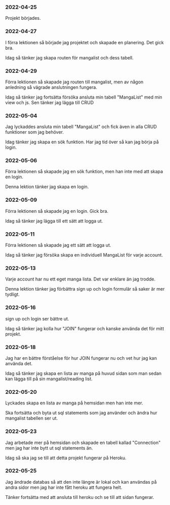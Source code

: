 ### 2022-04-25
Projekt börjades.

### 2022-04-27
I förra lektionen så började jag projektet och skapade en planering. Det gick bra.

Idag så tänker jag skapa routen för mangalist och dess tabell.

### 2022-04-29
Förra lektionen så skapade jag routen till mangalist, men av någon anledning så vägrade anslutningen fungera.

Idag så tänker jag fortsätta försöka ansluta min tabell "MangaList" med min view och js. Sen tänker jag lägga till CRUD

### 2022-05-04
Jag lyckaddes ansluta min tabell "MangaList" och fick även in alla CRUD funktioner som jag behöver.

Idag tänker jag skapa en sök funktion. Har jag tid över så kan jag börja på login.

### 2022-05-06
Förra lektionen så skapade jag en sök funktion, men han inte med att skapa en login.

Denna lektion tänker jag skapa en login.

### 2022-05-09
Förra lektionen så skapade jag en login. Gick bra.

Idag så tänker jag lägga till ett sätt att logga ut.

### 2022-05-11
Förra lektionen så skapade jag ett sätt att logga ut.

Idag så tänker jag försöka skapa en individuell MangaList för varje account.

### 2022-05-13
Varje account har nu ett eget manga lista. Det var enklare än jag trodde.

Denna lektion tänker jag förbättra sign up och login formulär så saker är mer tydligt.

### 2022-05-16
sign up och login ser bättre ut.

Idag så tänker jag kolla hur "JOIN" fungerar och kanske använda det för mitt projekt.

### 2022-05-18
Jag har en bättre förståelse för hur JOIN fungerar nu och vet hur jag kan använda det.

Idag så tänker jag skapa en lista av manga på huvud sidan som man sedan kan lägga till på sin mangalist/reading list.

### 2022-05-20
Lyckades skapa en lista av manga på hemsidan men han inte mer.

Ska fortsätta och byta ut sql statements som jag använder och ändra hur mangalist tabellen ser ut.

### 2022-05-23
Jag arbetade mer på hemsidan och skapade en tabell kallad "Connection" men jag har inte bytt ut sql statements än.

Idag så ska jag se till att detta projekt fungerar på Heroku.

### 2022-05-25
Jag ändrade databas så att den inte längre är lokal och kan användas på andra sidor men jag har inte fått heroku att fungera helt.

Tänker fortsätta med att ansluta till heroku och se till att sidan fungerar.